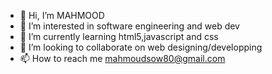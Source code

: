 - 👋 Hi, I’m MAHMOOD
- 👀 I’m interested in software engineering and web dev
- 🌱 I’m currently learning html5,javascript and css
- 💞️ I’m looking to collaborate on web designing/developping
- 📫 How to reach me mahmoudsow80@gmail.com

<!---
Md-91/Md-91 is a ✨ special ✨ repository because its `README.md` (this file) appears on your GitHub profile.
You can click the Preview link to take a look at your changes.
--->
